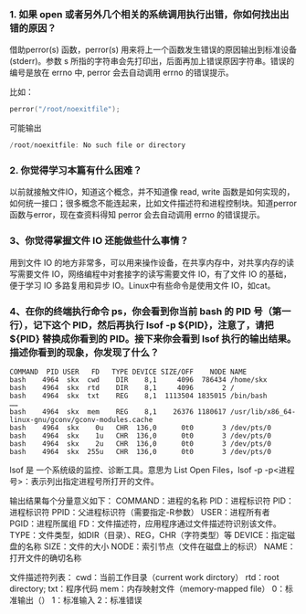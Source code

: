 ### 1. 如果 open 或者另外几个相关的系统调用执行出错，你如何找出出错的原因？

借助perror(s) 函数，perror(s) 用来将上一个函数发生错误的原因输出到标准设备(stderr)。参数 s 所指的字符串会先打印出，后面再加上错误原因字符串。错误的编号是放在 errno 中, perror 会去自动调用 errno 的错误提示。

比如：
```c
perror("/root/noexitfile");
```
可能输出
```c
/root/noexitfile: No such file or directory
```

### 2. 你觉得学习本篇有什么困难？

以前就接触文件IO，知道这个概念，并不知道像 read, write 函数是如何实现的，如何统一接口；很多概念不能连起来，比如文件描述符和进程控制块。知道perror函数与error，现在查资料得知 perror 会去自动调用 errno 的错误提示。

### 3、你觉得掌握文件 IO 还能做些什么事情？

用到文件 IO 的地方非常多，可以用来操作设备，在共享内存中，对共享内存的读写需要文件 IO，网络编程中对套接字的读写需要文件 IO，有了文件 IO 的基础，便于学习 IO 多路复用和异步 IO。Linux中有些命令是使用文件 IO，如cat。

### 4、在你的终端执行命令 ps，你会看到你当前 bash 的 PID 号（第一行），记下这个 PID，然后再执行 lsof -p ${PID}，注意了，请把 ${PID} 替换成你看到的 PID。接下来你会看到 lsof 执行的输出结果。描述你看到的现象，你发现了什么？

```
COMMAND  PID USER   FD   TYPE DEVICE SIZE/OFF    NODE NAME
bash    4964  skx  cwd    DIR    8,1     4096  786434 /home/skx
bash    4964  skx  rtd    DIR    8,1     4096       2 /
bash    4964  skx  txt    REG    8,1  1113504 1835015 /bin/bash
……
bash    4964  skx  mem    REG    8,1    26376 1180617 /usr/lib/x86_64-linux-gnu/gconv/gconv-modules.cache
bash    4964  skx    0u   CHR  136,0      0t0       3 /dev/pts/0
bash    4964  skx    1u   CHR  136,0      0t0       3 /dev/pts/0
bash    4964  skx    2u   CHR  136,0      0t0       3 /dev/pts/0
bash    4964  skx  255u   CHR  136,0      0t0       3 /dev/pts/0
```

lsof 是 一个系统级的监控、诊断工具。意思为 List Open Files，lsof -p -p<进程号>：表示列出指定进程号所打开的文件。

输出结果每个分量意义如下：
COMMAND：进程的名称 PID：进程标识符
PID：进程标识符
PPID：父进程标识符（需要指定-R参数）
USER：进程所有者
PGID：进程所属组
FD：文件描述符，应用程序通过文件描述符识别该文件。
TYPE：文件类型，如DIR（目录）、REG，CHR（字符类型）等
DEVICE：指定磁盘的名称
SIZE：文件的大小
NODE：索引节点（文件在磁盘上的标识）
NAME：打开文件的确切名称

文件描述符列表：
cwd：当前工作目录（current work dirctory）
rtd：root directory;
txt：程序代码
mem：内存映射文件（memory-mapped file）
0：标准输出（）
1：标准输入
2：标准错误